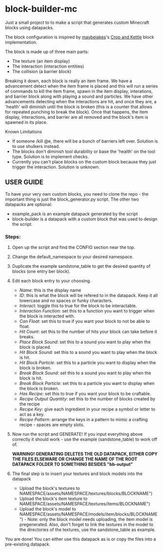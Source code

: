 # block-builder-mc
Just a small project to to make a script that generates custom Minecraft blocks using datapacks.


The block configuration is inspired by [maybejakes](https://github.com/maybejake)'s [Crop and Kettle](https://github.com/maybejake/crop-and-kettle) block implementation.

The block is made up of three main parts:
- The texture (an item display)
- The interaction (interaction entities)
- The collision (a barrier block)

Breaking it down, each block is really an item frame. We have a advancement detect when the item frame is placed and this will run a series of commands to kill the item frame, spawn in the item display, interations, and barrier block along with playing a sound and particles. We have other advancements detecting when the interactions are hit, and once they are, a 'health' will diminish until the block is broken (this is a counter that allows for repeated punching to break the block). Once that happens, the item display, interactions, and barrier are all removed and the block's item is spawned in its place.

Known Limitations
- If someone /kill @e, there will be a bunch of barriers left over. Solution is to use shulkers instead.
- The blocks don't diminish tool durability or base the 'health' on the tool type. Solution is to implement checks.
- Currently you can't place blocks on the custom block because they just trigger the interaction. Solution is unknown.

## USER GUIDE

To have your very own custom blocks, you need to clone the repo - the important thing is just the block_generator.py script. The other two datapacks are optional:
 - example_pack is an example datapack generated by the script
 - block-builder is a datapack with a custom block that was used to design the script.

### Steps:
1. Open up the script and find the CONFIG section near the top.
2. Change the default_namespace to your desired namespace.
3. Duplicate the example sandstone_table to get the desired quantity of blocks (one entry ber block).
4. Edit each block entry to your choosing.
    - _Name_: this is the display name
    - _ID_: this is what the block will be refered to in the datapack. Keep it all lowercase and no spaces or funky characters.
    - _Interact_: toggle this to true for the block to be interactable.
    - _Interaction Function_: set this to a function you want to trigger when the block is interacted with.
    - _Can Float_: set this to true if you want your block to not be able to float.
    - _Hit Count_: set this to the number of hits your block can take before it breaks.
    - _Place Block Sound_: set this to a sound you want to play when the block is placed.
    - _Hit Block Sound_: set this to a sound you want to play when the block is hit.
    - _Hit Block Particle_: set this to a particle you want to display when the block is broken.
    - _Break Block Sound_: set this to a sound you want to play when the block is hit.
    - _Break Block Particle_: set this to a particle you want to display when the block is broken.
    - _Has Recipe_: set this to true if you want your block to be craftable.
    - _Recipe Output Quantity_: set this to the number of blocks created by the recipe
    - _Recipe Key_: give each ingredient in your recipe a symbol or letter to act as a key.
    - _Recipe Pattern_: arrange the keys in a pattern to mimic a crafting recipe - spaces are empty slots.
 
5. Now run the script and GENERATE! If you input everything above correctly it should work - use the example (sandstone_table) to work off of.
 
   **WARNING! GENERATING DELETES THE OLD DATAPACK, EITHER COPY THE FILES ELSEWARE OR CHANGE THE NAME OF THE ROOT DATAPACK FOLDER TO SOMETHING BESIDES "bb-output"**

6. The final step is to insert your textures and block models into the datapack
    - Upload the block's textures to NAMESPACE/assets/NAMESPACE/textures/blocks/BLOCKNAME")
    - Upload the block's item texture to NAMESPACE/assets/NAMESPACE/textures/items/BLOCKNAME")
    - Upload the block's model to NAMESPACE/assets/NAMESPACE/models/item/blocks/BLOCKNAME") - Note: only the block model needs uploading, the item model is pregenerated. Also, don't forget to link the textures in the model to the directories of the textures, use the sandstone_table as example.

You are done! You can either use this datapack as is or copy the files into a pre-existing datapack.
